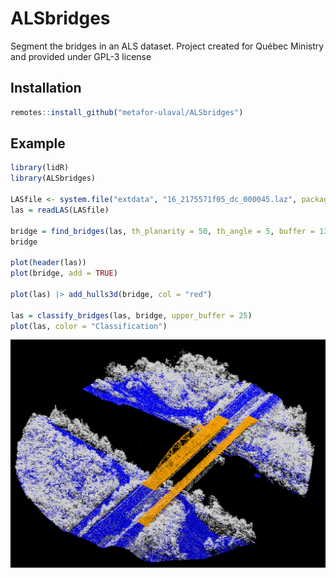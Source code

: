# ALSbridges

Segment the bridges in an ALS dataset. Project created for Québec Ministry and provided under GPL-3 license

## Installation

``` r
remotes::install_github("metafor-ulaval/ALSbridges")
```

## Example

``` r
library(lidR)
library(ALSbridges)

LASfile <- system.file("extdata", "16_2175571f05_dc_000045.laz", package="ALSbridges")
las = readLAS(LASfile)

bridge = find_bridges(las, th_planarity = 50, th_angle = 5, buffer = 130, th_hag = 0.9)
bridge

plot(header(las))
plot(bridge, add = TRUE)

plot(las) |> add_hulls3d(bridge, col = "red")

las = classify_bridges(las, bridge, upper_buffer = 25)
plot(las, color = "Classification")
```
![](https://github.com/metafor-ulaval/ALSbridges/blob/main/inst/extdata/screenshot.png?raw=true)

